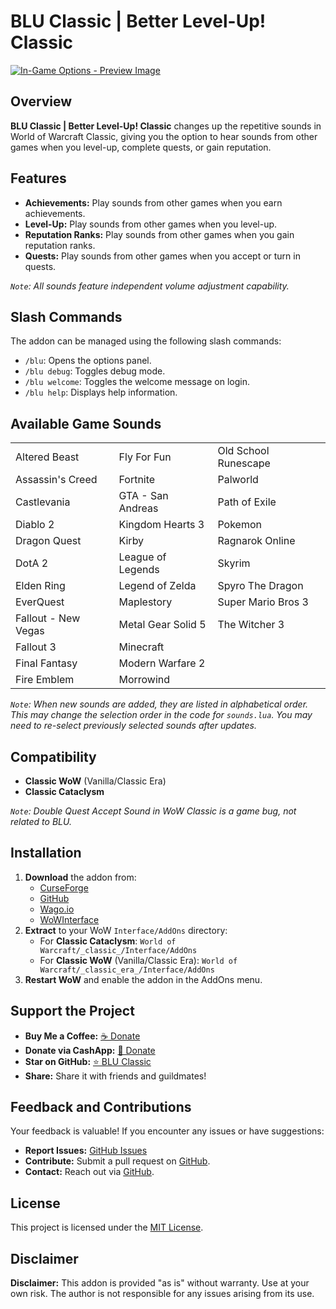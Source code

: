 # BLU Classic | Better Level-Up! Classic

[![In-Game Options - Preview Image](https://raw.githubusercontent.com/donniedice/BLU_Classic/main/images/preview.png)](https://raw.githubusercontent.com/donniedice/BLU_Classic/main/images/preview.png)

## Overview

**BLU Classic | Better Level-Up! Classic** changes up the repetitive sounds in World of Warcraft Classic, giving you the option to hear sounds from other games when you level-up, complete quests, or gain reputation.

## Features

- **Achievements:** Play sounds from other games when you earn achievements.
- **Level-Up:** Play sounds from other games when you level-up.
- **Reputation Ranks:** Play sounds from other games when you gain reputation ranks.
- **Quests:** Play sounds from other games when you accept or turn in quests.

*`Note`: All sounds feature independent volume adjustment capability.*

## Slash Commands

The addon can be managed using the following slash commands:

* `/blu`: Opens the options panel.
* `/blu debug`: Toggles debug mode.
* `/blu welcome`: Toggles the welcome message on login.
* `/blu help`: Displays help information.

## Available Game Sounds

|   |   |   |
|---|---|---|
| Altered Beast | Fly For Fun |  Old School Runescape |
| Assassin's Creed | Fortnite | Palworld |
| Castlevania | GTA - San Andreas | Path of Exile |
| Diablo 2 | Kingdom Hearts 3 | Pokemon |
| Dragon Quest | Kirby | Ragnarok Online |
| DotA 2 | League of Legends | Skyrim |
| Elden Ring | Legend of Zelda | Spyro The Dragon | 
| EverQuest | Maplestory | Super Mario Bros 3 |
| Fallout - New Vegas | Metal Gear Solid 5 | The Witcher 3 |
| Fallout 3 | Minecraft |  |
| Final Fantasy | Modern Warfare 2 |  |
| Fire Emblem | Morrowind |  | 

*`Note`: When new sounds are added, they are listed in alphabetical order. This may change the selection order in the code for `sounds.lua`. You may need to re-select previously selected sounds after updates.*

## Compatibility

* **Classic WoW** (Vanilla/Classic Era)
* **Classic Cataclysm**

*`Note`: Double Quest Accept Sound in WoW Classic is a game bug, not related to BLU.*

## Installation

1. **Download** the addon from:
    * [CurseForge](https://www.curseforge.com/wow/addons/blu-classic)
    * [GitHub](https://github.com/donniedice/BLU_Classic)
    * [Wago.io](https://addons.wago.io/addons/blu-classic)
    * [WoWInterface](https://www.wowinterface.com/downloads/info26465-BLU-Classic.html)
2. **Extract** to your WoW `Interface/AddOns` directory:
    * For **Classic Cataclysm**: `World of Warcraft/_classic_/Interface/AddOns`
    * For **Classic WoW** (Vanilla/Classic Era): `World of Warcraft/_classic_era_/Interface/AddOns`
3. **Restart WoW** and enable the addon in the AddOns menu.


## Support the Project

* **Buy Me a Coffee:** [☕️ Donate](https://www.buymeacoffee.com/donniedice)
* **Donate via CashApp:** [💸 Donate](https://bit.ly/3fyxxSU)
* **Star on GitHub:** [⭐️ BLU Classic](https://github.com/donniedice/BLU_Classic)
* **Share:** Share it with friends and guildmates!

## Feedback and Contributions

Your feedback is valuable! If you encounter any issues or have suggestions:

* **Report Issues:** [GitHub Issues](https://github.com/donniedice/BLU_Classic/issues)
* **Contribute:** Submit a pull request on [GitHub](https://github.com/donniedice/BLU_Classic).
* **Contact:** Reach out via [GitHub](https://github.com/donniedice).

## License

This project is licensed under the [MIT License](https://github.com/donniedice/BLU_Classic/blob/main/LICENSE).

## Disclaimer

**Disclaimer:** This addon is provided "as is" without warranty. Use at your own risk. The author is not responsible for any issues arising from its use.

